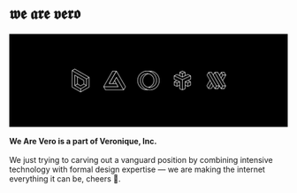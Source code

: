 # 𝖜𝖊 𝖆𝖗𝖊 𝖛𝖊𝖗𝖔

![Veronique banner](../assets/banner1.png)

<b>We Are Vero is a part of Veronique, Inc.</b>
<br><br>
We just trying to carving out a vanguard position by combining intensive technology with formal design expertise — we are making the internet everything it can be, cheers 🍻.

